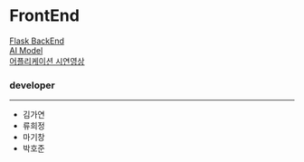 # FrontEnd

[Flask BackEnd](https://github.com/SMpanacea/BackEnd)<br>
[AI Model](https://github.com/SMpanacea/MODEL)<br>
[어플리케이션 시연영상]()<br>


### developer
---
- 김가연
- 류희정
- 마기창
- 박호준
